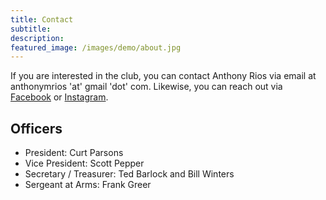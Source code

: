 ```yaml
---
title: Contact
subtitle: 
description: 
featured_image: /images/demo/about.jpg
---
```


If you are interested in the club, you can contact Anthony Rios via email at anthonymrios 'at' gmail 'dot' com. Likewise, you can reach out via [Facebook](https://www.facebook.com/groups/SAMagician) or [Instagram](https://www.instagram.com/magicsanantonio).

## Officers
- President: Curt Parsons
- Vice President: Scott Pepper
- Secretary / Treasurer: Ted Barlock and Bill Winters
- Sergeant at Arms: Frank Greer

